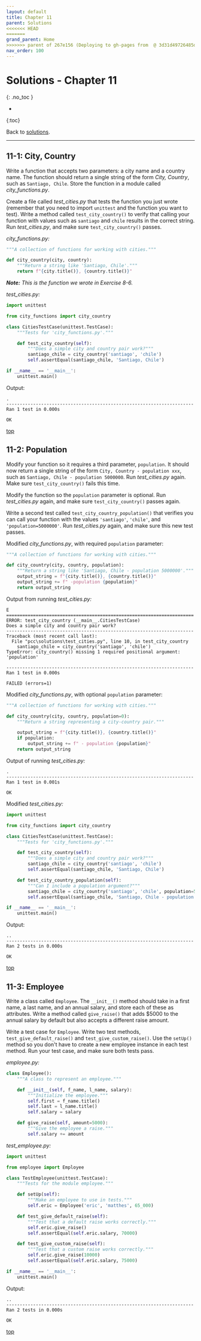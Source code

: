 ```yaml
---
layout: default
title: Chapter 11
parent: Solutions
<<<<<<< HEAD
=======
grand_parent: Home
>>>>>>> parent of 267e156 (Deploying to gh-pages from  @ 3d31d49726485d01b451e4d7a02949ebc67282e0 🚀)
nav_order: 100
---
```


# Solutions - Chapter 11
{: .no_toc }

* 
{:toc}

Back to [solutions](../solutions).

---

## 11-1: City, Country

Write a function that accepts two parameters: a city name and a country name. The function should return a single string of the form *City, Country*, such as `Santiago, Chile`. Store the function in a module called *city_functions.py*.

Create a file called *test_cities.py* that tests the function you just wrote (remember that you need to import `unittest` and the function you want to test). Write a method called `test_city_country()` to verify that calling your function with values such as `santiago` and `chile` results in the correct string. Run *test_cities.py*, and make sure `test_city_country()` passes.

*city_functions.py:*

```python
"""A collection of functions for working with cities."""

def city_country(city, country):
    """Return a string like 'Santiago, Chile'."""
    return f"{city.title()}, {country.title()}"
```

***Note:** This is the function we wrote in Exercise 8-6.*

*test_cities.py:*

```python
import unittest

from city_functions import city_country

class CitiesTestCase(unittest.TestCase):
    """Tests for 'city_functions.py'."""

    def test_city_country(self):
        """Does a simple city and country pair work?"""
        santiago_chile = city_country('santiago', 'chile')
        self.assertEqual(santiago_chile, 'Santiago, Chile')

if __name__ == '__main__':
    unittest.main()
```

Output:

```
.
----------------------------------------------------------------------
Ran 1 test in 0.000s

OK
```

[top](#top)

## 11-2: Population

Modify your function so it requires a third parameter, `population`. It should now return a single string of the form `City, Country - population xxx`, such as `Santiago, Chile - population 5000000`. Run *test_cities.py* again. Make sure `test_city_country()` fails this time.

Modify the function so the `population` parameter is optional. Run *test_cities.py* again, and make sure `test_city_country()` passes again.

Write a second test called `test_city_country_population()` that verifies you can call your function with the values `'santiago'`, `'chile'`, and `'population=5000000'`. Run *test_cities.py* again, and make sure this new test passes.

Modified *city_functions.py*, with required `population` parameter:

```python
"""A collection of functions for working with cities."""

def city_country(city, country, population):
    """Return a string like 'Santiago, Chile - population 5000000'."""
    output_string = f"{city.title()}, {country.title()}"
    output_string += f" -population {population}"
    return output_string
```

Output from running *test_cities.py:*

```
E
======================================================================
ERROR: test_city_country (__main__.CitiesTestCase)
Does a simple city and country pair work?
----------------------------------------------------------------------
Traceback (most recent call last):
  File "pcc\solutions\test_cities.py", line 10, in test_city_country
    santiago_chile = city_country('santiago', 'chile')
TypeError: city_country() missing 1 required positional argument: 'population'

----------------------------------------------------------------------
Ran 1 test in 0.000s

FAILED (errors=1)
```

Modified *city_functions.py*, with optional `population` parameter:

```python
"""A collection of functions for working with cities."""

def city_country(city, country, population=0):
    """Return a string representing a city-country pair."""

    output_string = f"{city.title()}, {country.title()}"
    if population:
        output_string += f" - population {population}"
    return output_string
```

Output of running *test_cities.py:*

```
.
----------------------------------------------------------------------
Ran 1 test in 0.001s

OK
```

Modified *test_cities.py:*

```python
import unittest

from city_functions import city_country

class CitiesTestCase(unittest.TestCase):
    """Tests for 'city_functions.py'."""

    def test_city_country(self):
        """Does a simple city and country pair work?"""
        santiago_chile = city_country('santiago', 'chile')
        self.assertEqual(santiago_chile, 'Santiago, Chile')

    def test_city_country_population(self):
        """Can I include a population argument?"""
        santiago_chile = city_country('santiago', 'chile', population=5_000_000)
        self.assertEqual(santiago_chile, 'Santiago, Chile - population 5000000')

if __name__ == '__main__':
    unittest.main()
```

Output:

```
..
----------------------------------------------------------------------
Ran 2 tests in 0.000s

OK
```

[top](#top)

## 11-3: Employee

Write a class called `Employee`. The `__init__()` method should take in a first name, a last name, and an annual salary, and store each of these as attributes. Write a method called `give_raise()` that adds $5000 to the annual salary by default but also accepts a different raise amount.

Write a test case for `Employee`. Write two test methods, `test_give_default_raise()` and `test_give_custom_raise()`. Use the `setUp()` method so you don't have to create a new employee instance in each test method. Run your test case, and make sure both tests pass.

*employee.py:*

```python
class Employee():
    """A class to represent an employee."""

    def __init__(self, f_name, l_name, salary):
        """Initialize the employee."""
        self.first = f_name.title()
        self.last = l_name.title()
        self.salary = salary

    def give_raise(self, amount=5000):
        """Give the employee a raise."""
        self.salary += amount
```

*test_employee.py:*

```python
import unittest

from employee import Employee

class TestEmployee(unittest.TestCase):
    """Tests for the module employee."""

    def setUp(self):
        """Make an employee to use in tests."""
        self.eric = Employee('eric', 'matthes', 65_000)

    def test_give_default_raise(self):
        """Test that a default raise works correctly."""
        self.eric.give_raise()
        self.assertEqual(self.eric.salary, 70000)

    def test_give_custom_raise(self):
        """Test that a custom raise works correctly."""
        self.eric.give_raise(10000)
        self.assertEqual(self.eric.salary, 75000)

if __name__ == '__main__':
    unittest.main()
```

Output:

```
..
----------------------------------------------------------------------
Ran 2 tests in 0.000s

OK
```

[top](#top)